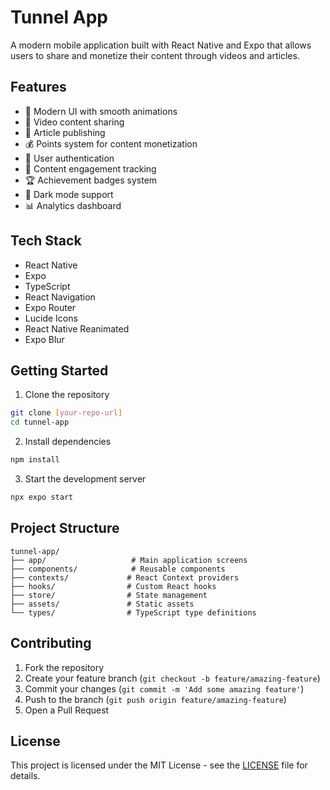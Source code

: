 # Tunnel App

A modern mobile application built with React Native and Expo that allows users to share and monetize their content through videos and articles.

## Features

- 📱 Modern UI with smooth animations
- 🎥 Video content sharing
- 📝 Article publishing
- 💰 Points system for content monetization
- 🔐 User authentication
- 🎯 Content engagement tracking
- 🏆 Achievement badges system
- 🌙 Dark mode support
- 📊 Analytics dashboard

## Tech Stack

- React Native
- Expo
- TypeScript
- React Navigation
- Expo Router
- Lucide Icons
- React Native Reanimated
- Expo Blur

## Getting Started

1. Clone the repository
```bash
git clone [your-repo-url]
cd tunnel-app
```

2. Install dependencies
```bash
npm install
```

3. Start the development server
```bash
npx expo start
```

## Project Structure

```
tunnel-app/
├── app/                   # Main application screens
├── components/            # Reusable components
├── contexts/             # React Context providers
├── hooks/                # Custom React hooks
├── store/                # State management
├── assets/               # Static assets
└── types/                # TypeScript type definitions
```

## Contributing

1. Fork the repository
2. Create your feature branch (`git checkout -b feature/amazing-feature`)
3. Commit your changes (`git commit -m 'Add some amazing feature'`)
4. Push to the branch (`git push origin feature/amazing-feature`)
5. Open a Pull Request

## License

This project is licensed under the MIT License - see the [LICENSE](LICENSE) file for details. 